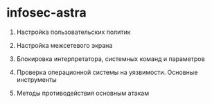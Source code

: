 # infosec-astra

1) Настройка пользовательских политик

2) Настройка межсетевого экрана

3) Блокировка интерпретатора, системных команд и параметров

4) Проверка операционной системы на уязвимости. Основные инструменты

5) Методы противодействия основным атакам
